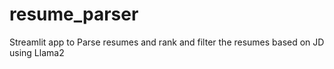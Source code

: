 # resume_parser
Streamlit app to Parse resumes and rank and filter the resumes based on JD using Llama2

